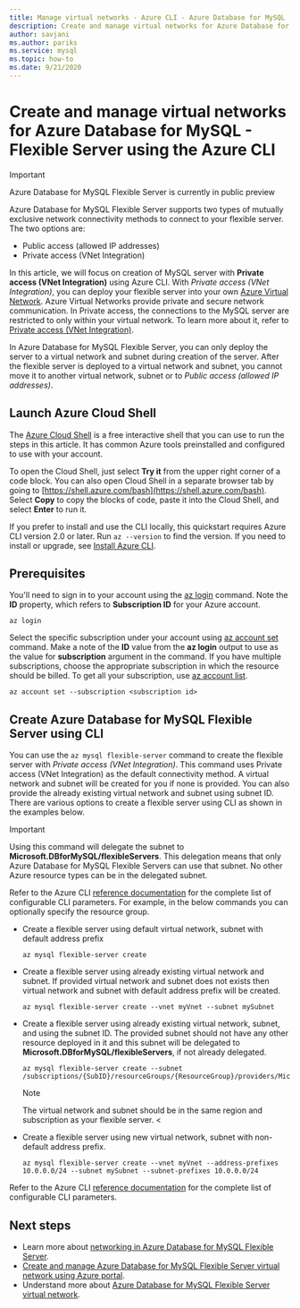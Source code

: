 ```yaml
---
title: Manage virtual networks - Azure CLI - Azure Database for MySQL - Flexible Server
description: Create and manage virtual networks for Azure Database for MySQL - Flexible Server using the Azure CLI
author: savjani
ms.author: pariks
ms.service: mysql
ms.topic: how-to
ms.date: 9/21/2020
---
```


# Create and manage virtual networks for Azure Database for MySQL - Flexible Server using the Azure CLI

> [!IMPORTANT]
> Azure Database for MySQL Flexible Server is currently in public preview

Azure Database for MySQL Flexible Server supports two types of mutually exclusive network connectivity methods to connect to your flexible server. The two options are:

- Public access (allowed IP addresses)
- Private access (VNet Integration)

In this article, we will focus on creation of MySQL server with **Private access (VNet Integration)** using Azure CLI. With *Private access (VNet Integration)*, you can deploy your flexible server into your own [Azure Virtual Network](../../virtual-network/virtual-networks-overview.md). Azure Virtual Networks provide private and secure network communication. In Private access, the connections to the MySQL server are restricted to only within your virtual network. To learn more about it, refer to [Private access (VNet Integration)](./concepts-networking.md#private-access-vnet-integration).

In Azure Database for MySQL Flexible Server, you can only deploy the server to a virtual network and subnet during creation of the server. After the flexible server is deployed to a virtual network and subnet, you cannot move it to another virtual network, subnet or to *Public access (allowed IP addresses)*.

## Launch Azure Cloud Shell

The [Azure Cloud Shell](../../cloud-shell/overview.md) is a free interactive shell that you can use to run the steps in this article. It has common Azure tools preinstalled and configured to use with your account.

To open the Cloud Shell, just select **Try it** from the upper right corner of a code block. You can also open Cloud Shell in a separate browser tab by going to [https://shell.azure.com/bash](https://shell.azure.com/bash). Select **Copy** to copy the blocks of code, paste it into the Cloud Shell, and select **Enter** to run it.

If you prefer to install and use the CLI locally, this quickstart requires Azure CLI version 2.0 or later. Run `az --version` to find the version. If you need to install or upgrade, see [Install Azure CLI](/cli/azure/install-azure-cli).

## Prerequisites

You'll need to sign in to your account using the [az login](/cli/azure/reference-index#az-login) command. Note the **ID** property, which refers to **Subscription ID** for your Azure account.

```azurecli-interactive
az login
```

Select the specific subscription under your account using [az account set](/cli/azure/account#az-account-set) command. Make a note of the **ID** value from the **az login** output to use as the value for **subscription** argument in the command. If you have multiple subscriptions, choose the appropriate subscription in which the resource should be billed. To get all your subscription, use [az account list](/cli/azure/account#az-account-list).

```azurecli
az account set --subscription <subscription id>
```

## Create Azure Database for MySQL Flexible Server using CLI
You can use the `az mysql flexible-server` command to create the flexible server with *Private access (VNet Integration)*. This command uses Private access (VNet Integration) as the default connectivity method. A virtual network and subnet will be created for you if none is provided. You can also provide the already existing virtual network and subnet using subnet ID. <!-- You can provide the **vnet**,**subnet**,**vnet-address-prefix** or**subnet-address-prefix** to customize the virtual network and subnet.--> There are various options to create a flexible server using CLI as shown in the examples below.

>[!Important]
> Using this command will delegate the subnet to **Microsoft.DBforMySQL/flexibleServers**. This delegation means that only Azure Database for MySQL Flexible Servers can use that subnet. No other Azure resource types can be in the delegated subnet.
>

Refer to the Azure CLI [reference documentation](/cli/azure/mysql/flexible-server) for the complete list of configurable CLI parameters. For example, in the below commands you can optionally specify the resource group.

- Create a flexible server using default virtual network, subnet with default address prefix
    ```azurecli-interactive
    az mysql flexible-server create
    ```
- Create a flexible server using already existing virtual network and subnet. If provided virtual network and subnet does not exists then virtual network and subnet with default address prefix will be created.
    ```azurecli-interactive
    az mysql flexible-server create --vnet myVnet --subnet mySubnet
    ```

- Create a flexible server using already existing virtual network, subnet, and using the subnet ID. The provided subnet should not have any other resource deployed in it and this subnet will be delegated to **Microsoft.DBforMySQL/flexibleServers**, if not already delegated.
    ```azurecli-interactive
    az mysql flexible-server create --subnet /subscriptions/{SubID}/resourceGroups/{ResourceGroup}/providers/Microsoft.Network/virtualNetworks/{VNetName}/subnets/{SubnetName}
    ```
    > [!Note]
    > The virtual network and subnet should be in the same region and subscription as your flexible server.
<
- Create a flexible server using new virtual network, subnet with non-default address prefix.
    ```azurecli-interactive
    az mysql flexible-server create --vnet myVnet --address-prefixes 10.0.0.0/24 --subnet mySubnet --subnet-prefixes 10.0.0.0/24
    ```
Refer to the Azure CLI [reference documentation](/cli/azure/mysql/flexible-server) for the complete list of configurable CLI parameters.


## Next steps
- Learn more about [networking in Azure Database for MySQL Flexible Server](./concepts-networking.md).
- [Create and manage Azure Database for MySQL Flexible Server virtual network using Azure portal](./how-to-manage-virtual-network-portal.md).
- Understand more about [Azure Database for MySQL Flexible Server virtual network](./concepts-networking.md#private-access-vnet-integration).